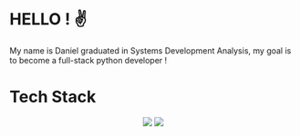 # HELLO ! ✌
My name is Daniel graduated in Systems Development Analysis, my goal is to become a full-stack python developer !

# Tech Stack
<p align='center'>
<img src="https://img.shields.io/badge/Python-FFD43B?style=for-the-badge&logo=python&logoColor=blue" /> 
<img src="https://img.shields.io/badge/VSCode-0078D4?style=for-the-badge&logo=visual%20studio%20code&logoColor=white" />
<p/>
